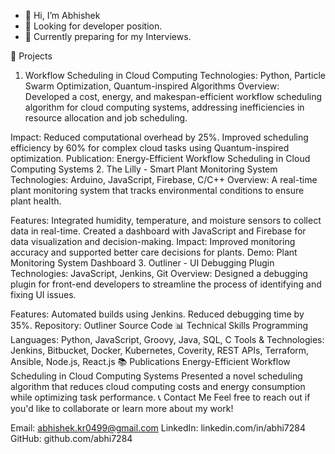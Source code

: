 - 👋 Hi, I’m Abhishek
- 👀 Looking for developer position.
- 🌱 Currently preparing for my Interviews.

📂 Projects
1. Workflow Scheduling in Cloud Computing
Technologies: Python, Particle Swarm Optimization, Quantum-inspired Algorithms
Overview:
Developed a cost, energy, and makespan-efficient workflow scheduling algorithm for cloud computing systems, addressing inefficiencies in resource allocation and job scheduling.

Impact:
Reduced computational overhead by 25%.
Improved scheduling efficiency by 60% for complex cloud tasks using Quantum-inspired optimization.
Publication:
Energy-Efficient Workflow Scheduling in Cloud Computing Systems
2. The Lilly - Smart Plant Monitoring System
Technologies: Arduino, JavaScript, Firebase, C/C++
Overview:
A real-time plant monitoring system that tracks environmental conditions to ensure plant health.

Features:
Integrated humidity, temperature, and moisture sensors to collect data in real-time.
Created a dashboard with JavaScript and Firebase for data visualization and decision-making.
Impact:
Improved monitoring accuracy and supported better care decisions for plants.
Demo:
Plant Monitoring System Dashboard
3. Outliner - UI Debugging Plugin
Technologies: JavaScript, Jenkins, Git
Overview:
Designed a debugging plugin for front-end developers to streamline the process of identifying and fixing UI issues.

Features:
Automated builds using Jenkins.
Reduced debugging time by 35%.
Repository:
Outliner Source Code
📊 Technical Skills
Programming Languages: Python, JavaScript, Groovy, Java, SQL, C
Tools & Technologies: Jenkins, Bitbucket, Docker, Kubernetes, Coverity, REST APIs, Terraform, Ansible, Node.js, React.js
📚 Publications
Energy-Efficient Workflow Scheduling in Cloud Computing Systems
Presented a novel scheduling algorithm that reduces cloud computing costs and energy consumption while optimizing task performance.
📞 Contact Me
Feel free to reach out if you'd like to collaborate or learn more about my work!

Email: abhishek.kr0499@gmail.com
LinkedIn: linkedin.com/in/abhi7284
GitHub: github.com/abhi7284

<!---
abhi7284/abhi7284 is a ✨ special ✨ repository because its `README.md` (this file) appears on your GitHub profile.
You can click the Preview link to take a look at your changes.
--->
